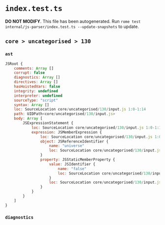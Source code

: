 # `index.test.ts`

**DO NOT MODIFY**. This file has been autogenerated. Run `rome test internal/js-parser/index.test.ts --update-snapshots` to update.

## `core > uncategorised > 130`

### `ast`

```javascript
JSRoot {
	comments: Array []
	corrupt: false
	diagnostics: Array []
	directives: Array []
	hasHoistedVars: false
	integrity: undefined
	interpreter: undefined
	sourceType: "script"
	syntax: Array []
	loc: SourceLocation core/uncategorised/130/input.js 1:0-1:14
	path: UIDPath<core/uncategorised/130/input.js>
	body: Array [
		JSExpressionStatement {
			loc: SourceLocation core/uncategorised/130/input.js 1:0-1:14
			expression: JSMemberExpression {
				loc: SourceLocation core/uncategorised/130/input.js 1:0-1:14
				object: JSReferenceIdentifier {
					name: "universe"
					loc: SourceLocation core/uncategorised/130/input.js 1:0-1:8 (universe)
				}
				property: JSStaticMemberProperty {
					value: JSIdentifier {
						name: "false"
						loc: SourceLocation core/uncategorised/130/input.js 1:9-1:14 (false)
					}
					loc: SourceLocation core/uncategorised/130/input.js 1:9-1:14 (false)
				}
			}
		}
	]
}
```

### `diagnostics`

```

```
